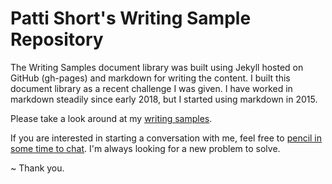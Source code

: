 # Patti Short's Writing Sample Repository

The Writing Samples document library was built using Jekyll hosted on GitHub (gh-pages) and markdown for writing the content. I built this document library as a recent challenge I was given.  I have worked in markdown steadily since early 2018, but I started using markdown in 2015. 

Please take a look around at my [writing samples](https://shortpatti.github.io/aboutme/). 

If you are interested in starting a conversation with me, feel free to [pencil in some time to chat](https://calendly.com/pattishort/15min). I'm always looking for a new problem to solve. 

~ Thank you.